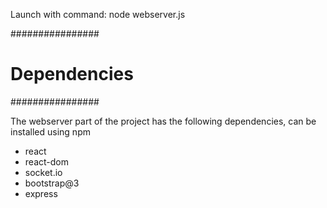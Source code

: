 Launch with command: node webserver.js

################
# Dependencies #
################

The webserver part of the project has the following dependencies, can be installed using npm
- react
- react-dom
- socket.io
- bootstrap@3
- express
